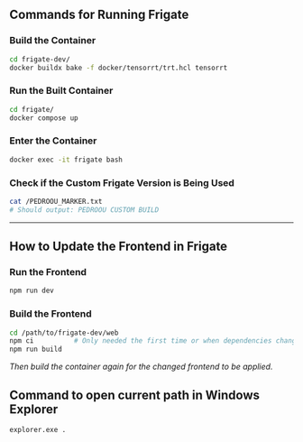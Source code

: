 ## Commands for Running Frigate

### Build the Container

```bash
cd frigate-dev/
docker buildx bake -f docker/tensorrt/trt.hcl tensorrt
```

### Run the Built Container

```bash
cd frigate/
docker compose up
```

### Enter the Container

```bash
docker exec -it frigate bash
```

### Check if the Custom Frigate Version is Being Used

```bash
cat /PEDROOU_MARKER.txt
# Should output: PEDROOU CUSTOM BUILD
```

---

## How to Update the Frontend in Frigate

### Run the Frontend

```bash
npm run dev
```

### Build the Frontend

```bash
cd /path/to/frigate-dev/web
npm ci          # Only needed the first time or when dependencies change
npm run build
```

*Then build the container again for the changed frontend to be applied.*

## Command to open current path in Windows Explorer

```bash
explorer.exe .
```
